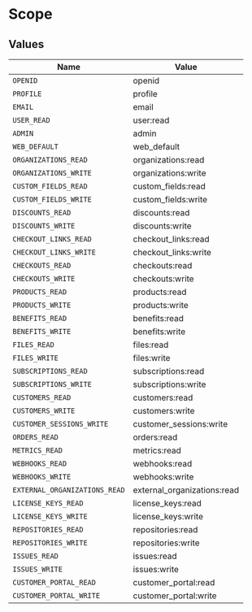 # Scope


## Values

| Name                          | Value                         |
| ----------------------------- | ----------------------------- |
| `OPENID`                      | openid                        |
| `PROFILE`                     | profile                       |
| `EMAIL`                       | email                         |
| `USER_READ`                   | user:read                     |
| `ADMIN`                       | admin                         |
| `WEB_DEFAULT`                 | web_default                   |
| `ORGANIZATIONS_READ`          | organizations:read            |
| `ORGANIZATIONS_WRITE`         | organizations:write           |
| `CUSTOM_FIELDS_READ`          | custom_fields:read            |
| `CUSTOM_FIELDS_WRITE`         | custom_fields:write           |
| `DISCOUNTS_READ`              | discounts:read                |
| `DISCOUNTS_WRITE`             | discounts:write               |
| `CHECKOUT_LINKS_READ`         | checkout_links:read           |
| `CHECKOUT_LINKS_WRITE`        | checkout_links:write          |
| `CHECKOUTS_READ`              | checkouts:read                |
| `CHECKOUTS_WRITE`             | checkouts:write               |
| `PRODUCTS_READ`               | products:read                 |
| `PRODUCTS_WRITE`              | products:write                |
| `BENEFITS_READ`               | benefits:read                 |
| `BENEFITS_WRITE`              | benefits:write                |
| `FILES_READ`                  | files:read                    |
| `FILES_WRITE`                 | files:write                   |
| `SUBSCRIPTIONS_READ`          | subscriptions:read            |
| `SUBSCRIPTIONS_WRITE`         | subscriptions:write           |
| `CUSTOMERS_READ`              | customers:read                |
| `CUSTOMERS_WRITE`             | customers:write               |
| `CUSTOMER_SESSIONS_WRITE`     | customer_sessions:write       |
| `ORDERS_READ`                 | orders:read                   |
| `METRICS_READ`                | metrics:read                  |
| `WEBHOOKS_READ`               | webhooks:read                 |
| `WEBHOOKS_WRITE`              | webhooks:write                |
| `EXTERNAL_ORGANIZATIONS_READ` | external_organizations:read   |
| `LICENSE_KEYS_READ`           | license_keys:read             |
| `LICENSE_KEYS_WRITE`          | license_keys:write            |
| `REPOSITORIES_READ`           | repositories:read             |
| `REPOSITORIES_WRITE`          | repositories:write            |
| `ISSUES_READ`                 | issues:read                   |
| `ISSUES_WRITE`                | issues:write                  |
| `CUSTOMER_PORTAL_READ`        | customer_portal:read          |
| `CUSTOMER_PORTAL_WRITE`       | customer_portal:write         |